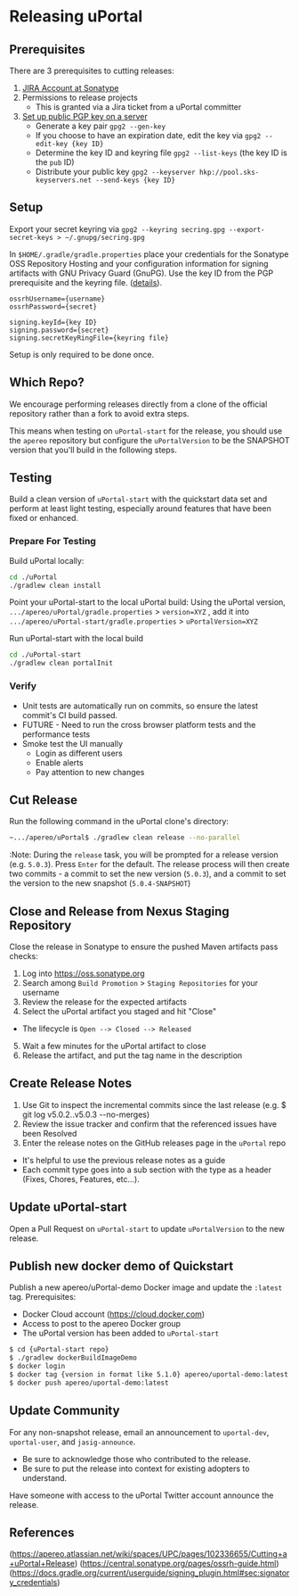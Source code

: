 # Releasing uPortal

## Prerequisites

There are 3 prerequisites to cutting releases:

1. [JIRA Account at Sonatype](https://issues.sonatype.org/secure/Signup!default.jspa)
2. Permissions to release projects
    - This is granted via a Jira ticket from a uPortal committer
3. [Set up public PGP key on a server](https://central.sonatype.org/pages/working-with-pgp-signatures.html)
    - Generate a key pair `gpg2 --gen-key`
    - If you choose to have an expiration date, edit the key via `gpg2 --edit-key {key ID}`
    - Determine the key ID and keyring file `gpg2 --list-keys` (the key ID is the `pub` ID)
    - Distribute your public key `gpg2 --keyserver hkp://pool.sks-keyservers.net --send-keys {key ID}`

## Setup

Export your secret keyring via `gpg2 --keyring secring.gpg --export-secret-keys > ~/.gnupg/secring.gpg`

In `$HOME/.gradle/gradle.properties` place your credentials for the Sonatype OSS Repository Hosting and your configuration information for signing artifacts with GNU Privacy Guard (GnuPG).  Use the key ID from the PGP prerequisite and the keyring file. ([details](https://docs.gradle.org/current/userguide/signing_plugin.html#sec:signatory_credentials)).

```properties
ossrhUsername={username}
ossrhPassword={secret}

signing.keyId={key ID}
signing.password={secret}
signing.secretKeyRingFile={keyring file}
```
Setup is only required to be done once.

## Which Repo?

We encourage performing releases directly from a clone of the official repository rather than a fork to avoid extra steps.

This means when testing on `uPortal-start` for the release, you should use the `apereo` repository but configure the `uPortalVersion` to be the SNAPSHOT version that you'll build in the following steps.

## Testing

Build a clean version of `uPortal-start` with the quickstart data set and perform at least light testing, especially around features that have been fixed or enhanced.

### Prepare For Testing

Build uPortal locally:
```bash
cd ./uPortal
./gradlew clean install
```

Point your uPortal-start to the local uPortal build:
Using the uPortal version, `.../apereo/uPortal/gradle.properties` > `version=XYZ` , add it into `.../apereo/uPortal-start/gradle.properties` > `uPortalVersion=XYZ`

Run uPortal-start with the local build
```sh
cd ./uPortal-start
./gradlew clean portalInit
```

### Verify

* Unit tests are automatically run on commits, so ensure the latest commit's CI build passed.
* FUTURE - Need to run the cross browser platform tests and the performance tests
* Smoke test the UI manually
  * Login as different users
  * Enable alerts
  * Pay attention to new changes

## Cut Release

Run the following command in the uPortal clone's directory:

```sh
~.../apereo/uPortal$ ./gradlew clean release --no-parallel
```

:Note: During the `release` task, you will be prompted for a release version (e.g. `5.0.3`).  Press `Enter` for the default.  The release process will then create two commits - a commit to set the new version (`5.0.3`), and a commit to set the version to the new snapshot (`5.0.4-SNAPSHOT`)

## Close and Release from Nexus Staging Repository

Close the release in Sonatype to ensure the pushed Maven artifacts pass checks:
1. Log into https://oss.sonatype.org 
2. Search among `Build Promotion` > `Staging Repositories` for your username
3. Review the release for the expected artifacts
4. Select the uPortal artifact you staged and hit "Close"
  - The lifecycle is `Open --> Closed --> Released`
5. Wait a few minutes for the uPortal artifact to close
6. Release the artifact, and put the tag name in the description

## Create Release Notes

1. Use Git to inspect the incremental commits since the last release (e.g. $ git log v5.0.2..v5.0.3 --no-merges)
2. Review the issue tracker and confirm that the referenced issues have been Resolved
3. Enter the release notes on the GitHub releases page in the `uPortal` repo
  - It's helpful to use the previous release notes as a guide
  - Each commit type goes into a sub section with the type as a header (Fixes, Chores, Features, etc...).

## Update uPortal-start

Open a Pull Request on `uPortal-start` to update `uPortalVersion` to the new release.

## Publish new docker demo of Quickstart

Publish a new apereo/uPortal-demo Docker image and update the `:latest` tag.
Prerequisites:
  - Docker Cloud account (https://cloud.docker.com)
  - Access to post to the apereo Docker group
  - The uPortal version has been added to `uPortal-start`

```sh
$ cd {uPortal-start repo}
$ ./gradlew dockerBuildImageDemo
$ docker login
$ docker tag {version in format like 5.1.0} apereo/uportal-demo:latest
$ docker push apereo/uportal-demo:latest
```

## Update Community
For any non-snapshot release, email an announcement to `uportal-dev`, `uportal-user`, and `jasig-announce`.
  - Be sure to acknowledge those who contributed to the release.
  - Be sure to put the release into context for existing adopters to understand.

Have someone with access to the uPortal Twitter account announce the release.

## References

(https://apereo.atlassian.net/wiki/spaces/UPC/pages/102336655/Cutting+a+uPortal+Release)
(https://central.sonatype.org/pages/ossrh-guide.html)
(https://docs.gradle.org/current/userguide/signing_plugin.html#sec:signatory_credentials)

